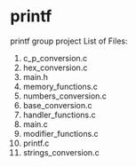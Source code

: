 # printf
printf group project
List of Files:
1. c_p_conversion.c
2. hex_conversion.c
3. main.h
4. memory_functions.c
5. numbers_conversion.c
6. base_conversion.c
7. handler_functions.c
8. main.c            
9. modifier_functions.c  
10. printf.c  
11. strings_conversion.c

